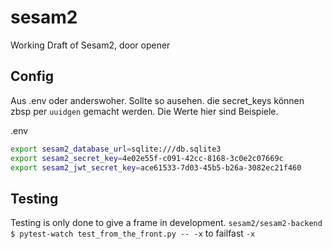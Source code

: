 # sesam2

Working Draft of Sesam2, door opener

## Config

Aus .env oder anderswoher. Sollte so ausehen. die secret_keys können zbsp per `uuidgen` gemacht werden.
Die Werte hier sind Beispiele.

.env
```sh
export sesam2_database_url=sqlite:///db.sqlite3
export sesam2_secret_key=4e02e55f-c091-42cc-8168-3c0e2c07669c
export sesam2_jwt_secret_key=ace61533-7d03-45b5-b26a-3082ec21f460
```


## Testing

Testing is only done to give a frame in development. `sesam2/sesam2-backend $ pytest-watch test_from_the_front.py -- -x` to failfast `-x`
